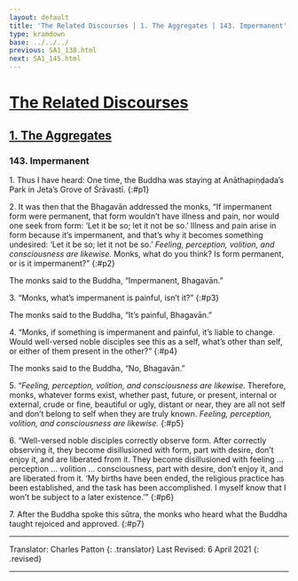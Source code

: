 ```yaml
---
layout: default
title: 'The Related Discourses | 1. The Aggregates | 143. Impermanent'
type: kramdown
base: ../../../
previous: SA1_138.html
next: SA1_145.html
---
```


# [The Related Discourses](../index.html)
## [1. The Aggregates](index.html)
### 143. Impermanent

1\. Thus I have heard: One time, the Buddha was staying at Anāthapiṇḍada’s Park in Jeta’s Grove of Śrāvastī.
{:#p1}

2\. It was then that the Bhagavān addressed the monks, “If impermanent form were permanent, that form wouldn’t have illness and pain, nor would one seek from form: ‘Let it be so; let it not be so.’ Illness and pain arise in form because it’s impermanent, and that’s why it becomes something undesired: ‘Let it be so; let it not be so.’ *Feeling, perception, volition, and consciousness are likewise.* Monks, what do you think? Is form permanent, or is it impermanent?”
{:#p2}

The monks said to the Buddha, “Impermanent, Bhagavān.”

3\. “Monks, what’s impermanent is painful, isn’t it?”
{:#p3}

The monks said to the Buddha, “It’s painful, Bhagavān.”

4\. “Monks, if something is impermanent and painful, it’s liable to change. Would well-versed noble disciples see this as a self, what’s other than self, or either of them present in the other?”
{:#p4}

The monks said to the Buddha, “No, Bhagavān.”

5\. “*Feeling, perception, volition, and consciousness are likewise.* Therefore, monks, whatever forms exist, whether past, future, or present, internal or external, crude or fine, beautiful or ugly, distant or near, they are all not self and don’t belong to self when they are truly known. *Feeling, perception, volition, and consciousness are likewise.*
{:#p5}

6\. “Well-versed noble disciples correctly observe form. After correctly observing it, they become disillusioned with form, part with desire, don’t enjoy it, and are liberated from it. They become disillusioned with feeling … perception … volition … consciousness, part with desire, don’t enjoy it, and are liberated from it. ‘My births have been ended, the religious practice has been established, and the task has been accomplished. I myself know that I won’t be subject to a later existence.’”
{:#p6}

7\. After the Buddha spoke this sūtra, the monks who heard what the Buddha taught rejoiced and approved.
{:#p7}

---

Translator: Charles Patton
{: .translator}
Last Revised: 6 April 2021
{: .revised}

---